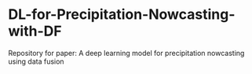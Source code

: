 # DL-for-Precipitation-Nowcasting-with-DF
Repository for paper: A deep learning model for precipitation nowcasting using data fusion
